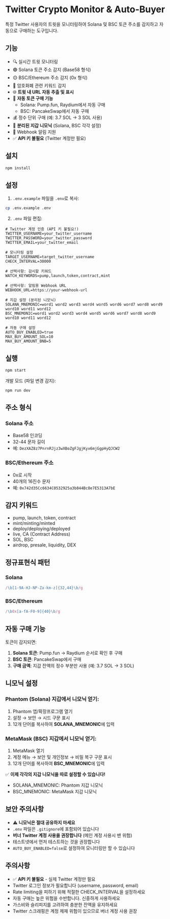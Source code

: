 # Twitter Crypto Monitor & Auto-Buyer

특정 Twitter 사용자의 트윗을 모니터링하여 Solana 및 BSC 토큰 주소를 감지하고 자동으로 구매하는 도구입니다.

## 기능

- 🔍 실시간 트윗 모니터링
- 🟣 Solana 토큰 주소 감지 (Base58 형식)
- 🟡 BSC/Ethereum 주소 감지 (0x 형식)
- 🔑 암호화폐 관련 키워드 감지
- 🌐 **트윗 내 URL 자동 추출 및 표시**
- 🚀 **자동 토큰 구매 기능**
  - Solana: Pump.fun, Raydium에서 자동 구매
  - BSC: PancakeSwap에서 자동 구매
- 💰 정수 단위 구매 (예: 3.7 SOL → 3 SOL 사용)
- 🔐 **분리된 지갑 니모닉** (Solana, BSC 각각 설정)
- 🔔 Webhook 알림 지원
- ✅ **API 키 불필요** (Twitter 계정만 필요)

## 설치

```bash
npm install
```

## 설정

1. `.env.example` 파일을 `.env`로 복사:
```bash
cp .env.example .env
```

2. `.env` 파일 편집:
```env
# Twitter 계정 인증 (API 키 불필요!)
TWITTER_USERNAME=your_twitter_username
TWITTER_PASSWORD=your_twitter_password  
TWITTER_EMAIL=your_twitter_email

# 모니터링 설정
TARGET_USERNAME=target_twitter_username
CHECK_INTERVAL=30000

# 선택사항: 감시할 키워드
WATCH_KEYWORDS=pump,launch,token,contract,mint

# 선택사항: 알림용 Webhook URL
WEBHOOK_URL=https://your-webhook-url

# 지갑 설정 (분리된 니모닉)
SOLANA_MNEMONIC=word1 word2 word3 word4 word5 word6 word7 word8 word9 word10 word11 word12
BSC_MNEMONIC=word1 word2 word3 word4 word5 word6 word7 word8 word9 word10 word11 word12

# 자동 구매 설정
AUTO_BUY_ENABLED=true
MAX_BUY_AMOUNT_SOL=10
MAX_BUY_AMOUNT_BNB=5
```

## 실행

```bash
npm start
```

개발 모드 (파일 변경 감지):
```bash
npm run dev
```

## 주소 형식

### Solana 주소
- Base58 인코딩
- 32-44 문자 길이
- 예: `DezXAZ8z7PnrnRJjz3wXBoZgFJgjKyx6mjGgpHyQJCW2`

### BSC/Ethereum 주소
- 0x로 시작
- 40개의 16진수 문자
- 예: `0x742d35Cc6634C0532925a3b844Bc8e7E5313A7bE`

## 감지 키워드

- pump, launch, token, contract
- mint/minting/minted
- deploy/deploying/deployed
- live, CA (Contract Address)
- SOL, BSC
- airdrop, presale, liquidity, DEX

## 정규표현식 패턴

### Solana
```javascript
/\b[1-9A-HJ-NP-Za-km-z]{32,44}\b/g
```

### BSC/Ethereum
```javascript
/\b0x[a-fA-F0-9]{40}\b/g
```

## 자동 구매 기능

토큰이 감지되면:
1. **Solana 토큰**: Pump.fun → Raydium 순서로 확인 후 구매
2. **BSC 토큰**: PancakeSwap에서 구매
3. **구매 금액**: 지갑 잔액의 정수 부분만 사용 (예: 3.7 SOL → 3 SOL)

## 니모닉 설정

### Phantom (Solana) 지갑에서 니모닉 얻기:
1. Phantom 앱/확장프로그램 열기
2. 설정 → 보안 → 시드 구문 표시
3. 12개 단어를 복사하여 **SOLANA_MNEMONIC**에 입력

### MetaMask (BSC) 지갑에서 니모닉 얻기:
1. MetaMask 열기  
2. 계정 메뉴 → 보안 및 개인정보 → 비밀 복구 구문 표시
3. 12개 단어를 복사하여 **BSC_MNEMONIC**에 입력

✅ **이제 각각의 지갑 니모닉을 따로 설정할 수 있습니다!**
- SOLANA_MNEMONIC: Phantom 지갑 니모닉
- BSC_MNEMONIC: MetaMask 지갑 니모닉

## 보안 주의사항

- ⚠️ **니모닉은 절대 공유하지 마세요**
- `.env` 파일은 `.gitignore`에 포함되어 있습니다
- **버너 Twitter 계정 사용을 권장합니다** (메인 계정 사용시 밴 위험)
- 테스트넷에서 먼저 테스트하는 것을 권장합니다
- `AUTO_BUY_ENABLED=false`로 설정하여 모니터링만 할 수 있습니다

## 주의사항

- ✅ **API 키 불필요** - 실제 Twitter 계정만 필요
- Twitter 로그인 정보가 필요합니다 (username, password, email)
- Rate limiting을 피하기 위해 적절한 CHECK_INTERVAL을 설정하세요
- 자동 구매는 높은 위험을 수반합니다. 신중하게 사용하세요
- 가스비와 슬리피지를 고려하여 충분한 잔액을 유지하세요
- Twitter 스크래핑은 계정 제재 위험이 있으므로 버너 계정 사용 권장